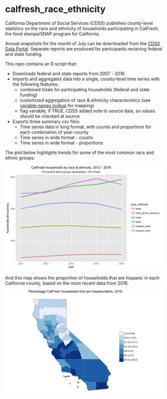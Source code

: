 # calfresh_race_ethnicity

California Department of Social Services (CDSS) publishes county-level statistics on the race and ethnicity of households participating in CalFresh, the food stamps/SNAP program for California. 

Annual snapshots for the month of July can be downloaded from the [CDSS Data Portal](http://www.cdss.ca.gov/inforesources/Research-and-Data/CalFresh-Data-Tables). Separate reports are produced for participants recieving federal and state funding. 

This repo contains an R script that:

* Downloads federal and state reports from 2007 - 2016 
* Imports and aggregates data into a single, county-level time series with the following features:
  * combined totals for participating households (federal and state funding)
  * customized aggregation of race & ethnicity characteristics (see [variable names lookup](https://github.com/pete-rjames/calfresh_race_ethnicity/blob/master/variable_names_358.csv) for mapping)
  * flag variable; if TRUE, CDSS added note to source data, so values should be checked at source
* Exports three summary csv files:
  * Time series data in long format, with counts and proportions for each combination of year-county
  * Time series in wide format - counts
  * Time series in wide format - proportions
  
The plot below highlights trends for some of the most common race and ethnic groups:

![My image](https://github.com/pete-rjames/calfresh_race_ethnicity/blob/master/calfresh_ts.PNG)

And this map shows the proportion of households that are hispanic in each California county, based on the most recent data from 2016.

![My image](https://github.com/pete-rjames/calfresh_race_ethnicity/blob/master/choro_hispanic.PNG)
